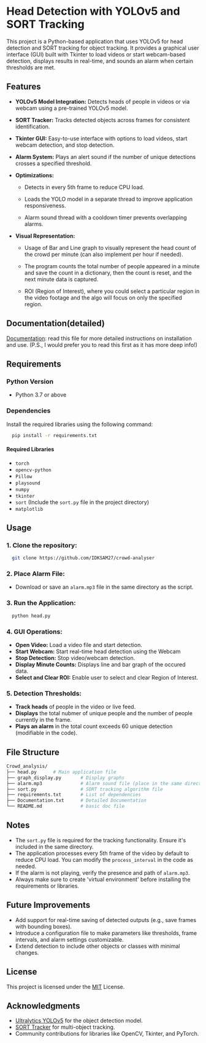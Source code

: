 
# Head Detection with YOLOv5 and SORT Tracking

This project is a Python-based application that uses YOLOv5 for head detection and SORT tracking for object tracking. It provides a graphical user interface (GUI) built with Tkinter 
to load videos or start webcam-based detection, displays results in real-time, and sounds an alarm when certain thresholds are met.

## Features

* **YOLOv5 Model Integration:** Detects heads of people in videos or via webcam using a pre-trained YOLOv5 model.

* **SORT Tracker:** Tracks detected objects across frames for consistent identification.

* **Tkinter GUI:** Easy-to-use interface with options to load videos, start webcam detection, and stop detection.

* **Alarm System:** Plays an alert sound if the number of unique detections crosses a specified threshold.

* **Optimizations:**
    
    * Detects in every 5th frame to reduce CPU load.

    * Loads the YOLO model in a separate thread to improve application responsiveness.

    * Alarm sound thread with a cooldown timer prevents overlapping alarms.
      
* **Visual Representation:**

    * Usage of Bar and Line graph to visually represent the head count of the crowd per minute (can also implement per hour if needed).
 
    * The program counts the total number of people appeared in a minute and save the count in a dictionary, then the count is reset, and the next minute data is captured.
 
    * ROI (Region of Interest), where you could select a particular region in the video footage and the algo will focus on only the specified region.
    

## Documentation(detailed)

[Documentation](https://github.com/IDKSAM27/Crowd-analyser/blob/main/Documentation.txt): read this file for more detailed instructions on installation and use.
(P.S., I would prefer you to read this first as it has more deep info!)

## Requirements
### Python Version
* Python 3.7 or above
### Dependencies
Install the required libraries using the following command:
```bash
  pip install -r requirements.txt
```
#### Required Libraries
* `torch`
* `opencv-python`
* `Pillow`
* `playsound`
* `numpy`
* `tkinter`
* `sort` (Include the `sort.py` file in the project directory)
* `matplotlib`


## Usage

### 1. Clone the repository:

```bash
  git clone https://github.com/IDKSAM27/crowd-analyser
```

### 2. Place Alarm File:
* Download or save an `alarm.mp3` file in the same directory as the script.

### 3. Run the Application:

```bash
  python head.py
```

### 4. GUI Operations:
* **Open Video:** Load a video file and start detection.
* **Start Webcam:** Start real-time head detection using the Webcam
* **Stop Detection:** Stop video/webcam detection.
* **Display Minute Counts:** Displays line and bar graph of the occured data.
* **Select and Clear ROI:** Enable user to select and clear Region of Interest.

### 5. Detection Thresholds:
* **Track heads** of people in the video or live feed.
* **Displays** the total nubmer of unique people and the number of people currently in the frame.
* **Plays an alarm** in the total count exceeds 60 unique detection (modifiable in the code).




## File Structure

```graphql
Crowd_analysis/
├── head.py      # Main application file
├── graph_display.py       # Display graphs
├── alarm.mp3              # Alarm sound file (place in the same directory)
├── sort.py                # SORT tracking algorithm file
├── requirements.txt       # List of dependencies
├── Documentation.txt      # Detailed Documentation
└── README.md              # basic doc file

```


## Notes

* The `sort.py` file is required for the tracking functionality. Ensure it's included in the same directory.
* The application processes every 5th frame of the video by default to reduce CPU load. You can modify the `process_interval` in the code as needed.
* If the alarm is not playing, verify the presence and path of `alarm.mp3`.
* Always make sure to create 'virtual environment' before installing the requirements or libraries.


## Future Improvements

* Add support for real-time saving of detected outputs (e.g., save frames with bounding boxes).
* Introduce a configuration file to make parameters like thresholds, frame intervals, and alarm settings customizable.
* Extend detection to include other objects or classes with minimal changes.


## License

This project is licensed under the [MIT](https://choosealicense.com/licenses/mit/) License.




## Acknowledgments

* [Ultralytics YOLOv5](https://github.com/ultralytics/yolov5) for the object detection model.
* [SORT Tracker](https://github.com/abewley/sort) for multi-object tracking.
* Community contributions for libraries like OpenCV, Tkinter, and PyTorch.
